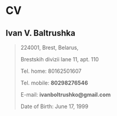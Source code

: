 # CV

## Ivan V. Baltrushka

> 224001, Brest, Belarus,
>
> Brestskih divizii lane 11, apt. 110
>
> Tel. home: 80162501607
>
> Tel. mobile: __80298276546__
>
> E-mail: __ivanboltrushko@gmail.com__
>
> Date of Birth: June 17, 1999
